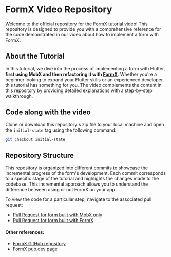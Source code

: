 # FormX Video Repository
Welcome to the official repository for the [FormX tutorial video](https://www.youtube.com/watch?v=7AAN0RCmKn0)!
This repository is designed to provide you with a comprehensive reference for the code demonstrated in our video about how to implement a form with FormX.

## About the Tutorial
In this tutorial, we dive into the process of implementing a form with Flutter, **first using MobX and then refactoring it with [FormX](https://pub.dev/packages/flutter_formx)**. Whether you're a beginner looking to expand your Flutter skills or an experienced developer, this tutorial has something for you.
The video complements the content in this repository by providing detailed explanations with a step-by-step walkthrough.

## Code along with the video

Clone or download this repository's zip file to your local machine and open the `initial-state` tag using the following command:

```bash
git checkout initial-state
```

## Repository Structure
This repository is organized into different commits to showcase the incremental progress of the form's development.
Each commit corresponds to a specific stage of the tutorial and highlights the changes made to the codebase.
This incremental approach allows you to understand the difference between using or not FormX on your app.

To view the code for a particular step, navigate to the associated pull request:

- [Pull Request for form built with MobX only](https://github.com/revelotech/video_formx/pull/1/files)
- [Pull Request for form built with FormX](https://github.com/revelotech/video_formx/pull/2/files)

#### Other references:
- [FormX GitHub repository](https://github.com/revelotech/flutter_formx)
- [FormX pub.dev page](https://pub.dev/packages/flutter_formx)
